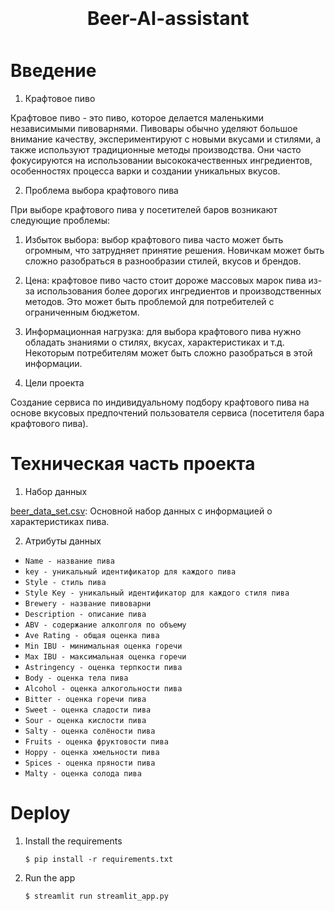 <h1 style="font-size: 30px; text-align: center; margin: 15px; padding: 10px;">Beer-AI-assistant</h1> 

# Введение

1. Крафтовое пиво

Крафтовое пиво - это пиво, которое делается маленькими независимыми пивоварнями. Пивовары обычно уделяют большое внимание качеству, экспериментируют с новыми вкусами и стилями, а также используют традиционные методы производства. Они часто фокусируются на использовании высококачественных ингредиентов, особенностях процесса варки и создании уникальных вкусов.

2. Проблема выбора крафтового пива

При выборе крафтового пива у посетителей баров возникают следующие проблемы:
1. Избыток выбора: выбор крафтового пива часто может быть огромным, что затрудняет принятие решения. Новичкам может быть сложно разобраться в разнообразии стилей, вкусов и брендов.

2. Цена: крафтовое пиво часто стоит дороже массовых марок пива из-за использования более дорогих ингредиентов и производственных методов. Это может быть проблемой для потребителей с ограниченным бюджетом.

3. Информационная нагрузка: для выбора крафтового пива нужно обладать знаниями о стилях, вкусах, характеристиках и т.д. Некоторым потребителям может быть сложно разобраться в этой информации.


3. Цели проекта

Создание сервиса по индивидуальному подбору крафтового пива на основе вкусовых предпочтений пользователя сервиса (посетителя бара крафтового пива).

# Техническая часть проекта

1. Набор данных

[beer_data_set.csv](https://www.kaggle.com/datasets/stephenpolozoff/top-beer-information): Основной набор данных с информацией о характеристиках пива.

2. Атрибуты данных
- ```Name - название пива```
- ```key - уникальный идентификатор для каждого пива```
- ```Style - стиль пива```
- ```Style Key - уникальный идентификатор для каждого стиля пива```
- ```Brewery - название пивоварни```
- ```Description - описание пива```
- ```ABV - содержание алколголя по объему```
- ```Ave Rating - общая оценка пива```
- ```Min IBU - минимальная оценка горечи```
- ```Max IBU - максимальная оценка горечи```
- ```Astringency - оценка терпкости пива```
- ```Body - оценка тела пива```
- ```Alcohol - оценка алкогольности пива```
- ```Bitter - оценка горечи пива```
- ```Sweet - оценка сладости пива```
- ```Sour - оценка кислости пива```
- ```Salty - оценка солёности пива```
- ```Fruits - оценка фруктовости пива```
- ```Hoppy - оценка хмельности пива```
- ```Spices - оценка пряности пива```
- ```Malty - оценка солода пива```


# Deploy

1. Install the requirements

   ```
   $ pip install -r requirements.txt
   ```

2. Run the app

   ```
   $ streamlit run streamlit_app.py
   ```
